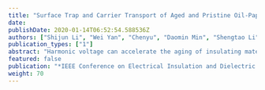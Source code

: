 ```yaml
---
title: "Surface Trap and Carrier Transport of Aged and Pristine Oil-Paper Under Harmonic Voltage by Surface Potential Decay"
date: 
publishDate: 2020-01-14T06:52:54.588536Z
authors: ["Shijun Li", "Wei Yan", "Chenyu", "Daomin Min", "Shengtao Li", "Wenbin Kang"]
publication_types: ["1"]
abstract: "Harmonic voltage can accelerate the aging of insulating materials. In this paper, an ac voltage with low-order harmonic components was applied on oil-paper samples extracted from busing were tested by Surface Potential Decay (SPD) after positive and negative corona charging. Experimental results of SPD illustrate that the surface potential of aged oil-paper sample dropship faster than the pristine one. Surface trap distribution is obtained for both pristine and aged samples. Besides, the hole and electron mobilities are calculated based on transit time and initial surface potential. The conclusion can be reached that during the harmonics aging experiment, the scission of cellulose occurred under the thermal, electrical and mechanical stress, inducing surface traps and leading to higher nobilities of electron and hole."
featured: false
publication: "*IEEE Conference on Electrical Insulation and Dielectric Phenomenon 2017*"
weight: 70
---
```


